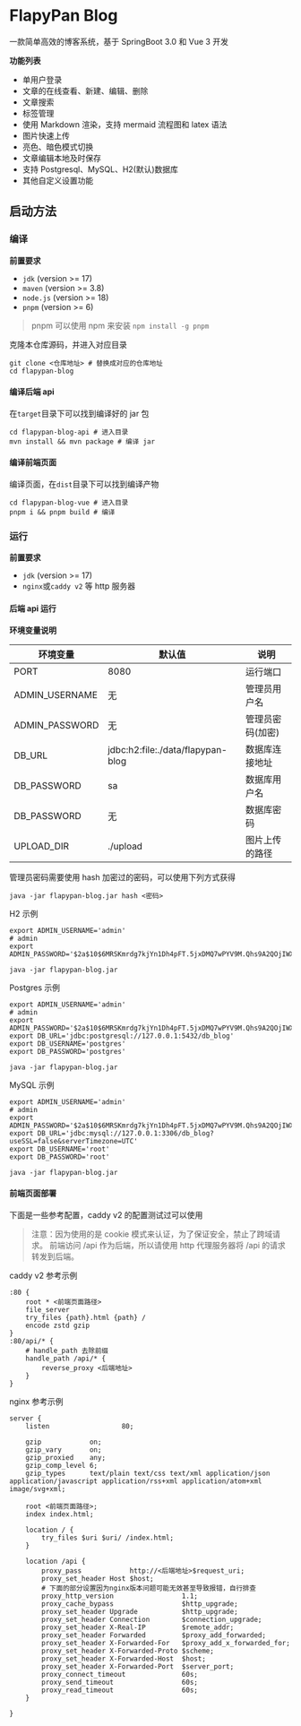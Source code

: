 # FlapyPan Blog

一款简单高效的博客系统，基于 SpringBoot 3.0 和 Vue 3 开发

**功能列表**

- 单用户登录
- 文章的在线查看、新建、编辑、删除
- 文章搜索
- 标签管理
- 使用 Markdown 渲染，支持 mermaid 流程图和 latex 语法
- 图片快速上传
- 亮色、暗色模式切换
- 文章编辑本地及时保存
- 支持 Postgresql、MySQL、H2(默认)数据库
- 其他自定义设置功能

## 启动方法

### 编译

**前置要求**

- `jdk` (version >= 17)
- `maven` (version >= 3.8)
- `node.js` (version >= 18)
- `pnpm` (version >= 6)

> pnpm 可以使用 npm 来安装 `npm install -g pnpm`

克隆本仓库源码，并进入对应目录

```shell
git clone <仓库地址> # 替换成对应的仓库地址
cd flapypan-blog
```

#### 编译后端 api

在`target`目录下可以找到编译好的 jar 包

```shell
cd flapypan-blog-api # 进入目录
mvn install && mvn package # 编译 jar
```

#### 编译前端页面

编译页面，在`dist`目录下可以找到编译产物

```shell
cd flapypan-blog-vue # 进入目录
pnpm i && pnpm build # 编译
```

### 运行

**前置要求**

- `jdk` (version >= 17)
- `nginx`或`caddy v2` 等 http 服务器

#### 后端 api 运行

**环境变量说明**

| 环境变量           | 默认值                               | 说明        |
|----------------|-----------------------------------|-----------|
| PORT           | 8080                              | 运行端口      |
| ADMIN_USERNAME | 无                                 | 管理员用户名    |
| ADMIN_PASSWORD | 无                                 | 管理员密码(加密) |
| DB_URL         | jdbc:h2:file:./data/flapypan-blog | 数据库连接地址   |
| DB_PASSWORD    | sa                                | 数据库用户名    |
| DB_PASSWORD    | 无                                 | 数据库密码     |
| UPLOAD_DIR     | ./upload                          | 图片上传的路径   |

管理员密码需要使用 hash 加密过的密码，可以使用下列方式获得

```shell
java -jar flapypan-blog.jar hash <密码>
```

H2 示例

```shell
export ADMIN_USERNAME='admin'
# admin
export ADMIN_PASSWORD='$2a$10$6MRSKmrdg7kjYn1Dh4pFT.5jxDMQ7wPYV9M.Qhs9A2QOjIWX.DFDi'

java -jar flapypan-blog.jar
```

Postgres 示例

```shell
export ADMIN_USERNAME='admin'
# admin
export ADMIN_PASSWORD='$2a$10$6MRSKmrdg7kjYn1Dh4pFT.5jxDMQ7wPYV9M.Qhs9A2QOjIWX.DFDi'
export DB_URL='jdbc:postgresql://127.0.0.1:5432/db_blog'
export DB_USERNAME='postgres'
export DB_PASSWORD='postgres'

java -jar flapypan-blog.jar
```

MySQL 示例

```shell
export ADMIN_USERNAME='admin'
# admin
export ADMIN_PASSWORD='$2a$10$6MRSKmrdg7kjYn1Dh4pFT.5jxDMQ7wPYV9M.Qhs9A2QOjIWX.DFDi'
export DB_URL='jdbc:mysql://127.0.0.1:3306/db_blog?useSSL=false&serverTimezone=UTC'
export DB_USERNAME='root'
export DB_PASSWORD='root'

java -jar flapypan-blog.jar
```

#### 前端页面部署

下面是一些参考配置，caddy v2 的配置测试过可以使用

> 注意：因为使用的是 cookie 模式来认证，为了保证安全，禁止了跨域请求。
> 前端访问 /api 作为后端，所以请使用 http 代理服务器将 /api 的请求转发到后端。


caddy v2 参考示例

```text
:80 {
    root * <前端页面路径>
    file_server
    try_files {path}.html {path} /
    encode zstd gzip
}
:80/api/* {
    # handle_path 去除前缀
    handle_path /api/* {
        reverse_proxy <后端地址>
    }
}
```

nginx 参考示例

```text
server {
    listen                  80;

    gzip            on;
    gzip_vary       on;
    gzip_proxied    any;
    gzip_comp_level 6;
    gzip_types      text/plain text/css text/xml application/json application/javascript application/rss+xml application/atom+xml image/svg+xml;

    root <前端页面路径>;
    index index.html;

    location / {
        try_files $uri $uri/ /index.html;
    }

    location /api {
        proxy_pass            http://<后端地址>$request_uri;
        proxy_set_header Host $host;
        # 下面的部分设置因为nginx版本问题可能无效甚至导致报错，自行排查
        proxy_http_version                 1.1;
        proxy_cache_bypass                 $http_upgrade;
        proxy_set_header Upgrade           $http_upgrade;
        proxy_set_header Connection        $connection_upgrade;
        proxy_set_header X-Real-IP         $remote_addr;
        proxy_set_header Forwarded         $proxy_add_forwarded;
        proxy_set_header X-Forwarded-For   $proxy_add_x_forwarded_for;
        proxy_set_header X-Forwarded-Proto $scheme;
        proxy_set_header X-Forwarded-Host  $host;
        proxy_set_header X-Forwarded-Port  $server_port;
        proxy_connect_timeout              60s;
        proxy_send_timeout                 60s;
        proxy_read_timeout                 60s;
    }

}
```
